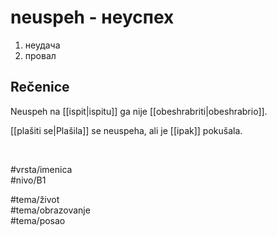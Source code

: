# neuspeh - неуспех

1. неудача  
2. провал

## Rečenice

Neuspeh na [[ispit|ispitu]] ga nije [[obeshrabriti|obeshrabrio]].

[[plašiti se|Plašila]] se neuspeha, ali je [[ipak]] pokušala.

<br>

#vrsta/imenica  
#nivo/B1  

#tema/život  
#tema/obrazovanje  
#tema/posao

